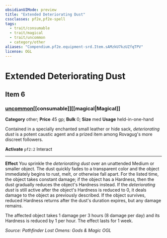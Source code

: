```yaml
---
obsidianUIMode: preview
title: "Extended Deteriorating Dust"
cssclasses: pf2e,pf2e-spell
tags:
  - trait/consumable
  - trait/magical
  - trait/uncommon
  - category/other
aliases: "Compendium.pf2e.equipment-srd.Item.sAMzkU7kzUZfqTPV"
license: OGL
---
```

# Extended Deteriorating Dust
## Item 6
### [uncommon](uncommon.md "Uncommon Rarity Trait")[[consumable]][[magical|Magical]]

**Category** other; 
**Price** 45 gp; 
**Bulk** 0; **Size** med
**Usage** held-in-one-hand

Contained in a specially enchanted small leather or hide sack, _deteriorating dust_ is a potent caustic agent and a prized item among Rovagug's more discreet followers.

**Activate** `pf2:2` Interact

* * *

**Effect** You sprinkle the _deteriorating dust_ over an unattended Medium or smaller object. The dust quickly fades to a transparent color and the object immediately begins to rust, melt, or otherwise fall apart. For the listed time, the object takes constant damage; if the object has a Hardness, then the dust gradually reduces the object's Hardness instead. If the _deteriorating dust_ is still active after the object's Hardness is reduced to 0, it deals damage to the object as previously described. If the object survives, reduced Hardness returns after the dust's duration expires, but any damage remains.

The affected object takes 1 damage per 3 hours (8 damage per day) and its Hardness is reduced by 1 per hour. The effect lasts for 1 week.

*Source: Pathfinder Lost Omens: Gods & Magic*
*OGL*